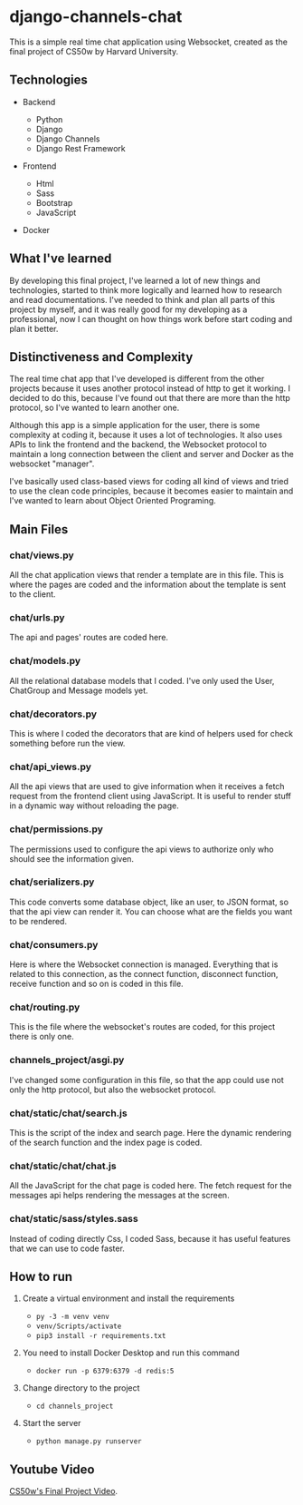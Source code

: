 # django-channels-chat
This is a simple real time chat application using Websocket, created as the final project of CS50w by Harvard University.

## Technologies
- Backend
    - Python
    - Django
    - Django Channels
    - Django Rest Framework

- Frontend
    - Html
    - Sass
    - Bootstrap
    - JavaScript

- Docker

## What I've learned
By developing this final project, I've learned a lot of new things and technologies, started to think more logically and learned how to research and read documentations.  I've needed to think and plan all parts of this project by myself, and it was really good for my developing as a professional, now I can thought on how things work before start coding and plan it better. 

## Distinctiveness and Complexity
The real time chat app that I've developed is different from the other projects because it uses another protocol instead of http to get it working. I decided to do this, because I've found out that there are more than the http protocol, so I've wanted to learn another one. 

Although this app is a simple application for the user, there is some complexity at coding it, because it uses a lot of technologies. It also uses APIs to link the frontend and the backend, the Websocket protocol to maintain a long connection between the client and server and Docker as the websocket "manager". 

I've basically used class-based views for coding all kind of views and tried to use the clean code principles, because it becomes easier to maintain and I've wanted to learn about Object Oriented Programing.
    
   

## Main Files

### chat/views.py
All the chat application views that render a template are in this file. This is where the pages are coded and the information about the template is sent to the client.

### chat/urls.py
The api and pages' routes are coded here.

### chat/models.py
All the relational database models that I coded. I've only used the User, ChatGroup and Message models yet.

### chat/decorators.py
This is where I coded the decorators that are kind of helpers used for check something before run the view.

### chat/api_views.py
All the api views that are used to give information when it receives a fetch request from the frontend client using JavaScript. It is useful to render stuff in a dynamic way without reloading the page.

### chat/permissions.py
The permissions used to configure the api views to authorize only who should see the information given.

### chat/serializers.py
This code converts some database object, like an user, to JSON format, so that the api view can render it. You can choose what are the fields you want to be rendered.

### chat/consumers.py
Here is where the Websocket connection is managed. Everything that is related to this connection, as the connect function, disconnect function, receive function and so on is coded in this file.
    
### chat/routing.py
This is the file where the websocket's routes are coded, for this project there is only one.

### channels_project/asgi.py
I've changed some configuration in this file, so that the app could use not only the http protocol, but also the websocket protocol.

### chat/static/chat/search.js
This is the script of the index and search page. Here the dynamic rendering of the search function and the index page is coded.

### chat/static/chat/chat.js
All the JavaScript for the chat page is coded here. The fetch request for the messages api helps rendering the messages at the screen.

### chat/static/sass/styles.sass
Instead of coding directly Css, I coded Sass, because it has useful features that we can use to code faster.


## How to run
1. Create a virtual environment and install the requirements
    - `py -3 -m venv venv`
    - `venv/Scripts/activate`
    - `pip3 install -r requirements.txt`

2. You need to install Docker Desktop and run this command
    - `docker run -p 6379:6379 -d redis:5`

3. Change directory to the project
    - `cd channels_project`

4. Start the server
    - `python manage.py runserver`

## Youtube Video
[CS50w's Final Project Video](https://youtu.be/jkQjcxofjB8).  